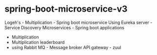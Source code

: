 # spring-boot-microservice-v3

Logeh's - Multiplication - Spring boot microservice
Using Eureka server - Service Discovery
Microservices - Spring boot applications 
  - Multiplication
  - Multiplication leaderboard
  - using Rabbit MQ - Message broker
API gateway - zuul 
